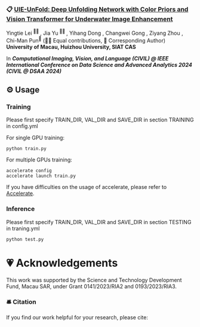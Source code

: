 ### 📋 [UIE-UnFold: Deep Unfolding Network with Color Priors and Vision Transformer for Underwater Image Enhancement](https://arxiv.org/abs/2404.07072)

<div>
<span class="author-block">
  Yingtie Lei<sup> 👨‍💻‍ </sup>
</span>,
  <span class="author-block">
    Jia Yu<sup> 👨‍💻‍ </sup>
  </span>,
  <span class="author-block">
    Yihang Dong
  </span>,
  <span class="author-block">
    Changwei Gong
  </span>,
  <span class="author-block">
    Ziyang Zhou
  </span>,
  <span class="author-block">
  Chi-Man Pun<sup>📮</sup>
</span>
  (👨‍💻‍ Equal contributions, 📮 Corresponding Author)
  </div>
<b>University of Macau, Huizhou University, SIAT CAS</b>

In ***Computational Imaging, Vision, and Language (CIVIL) @ IEEE International Conference on Data Science and Advanced Analytics 2024 (CIVIL @ DSAA 2024)***

## ⚙️ Usage
### Training
Please first specify TRAIN_DIR, VAL_DIR and SAVE_DIR in section TRAINING in config.yml

For single GPU training:
```
python train.py
```
For multiple GPUs training:
```
accelerate config
accelerate launch train.py
```
If you have difficulties on the usage of accelerate, please refer to <a href="https://github.com/huggingface/accelerate">Accelerate</a>.

### Inference
Please first specify TRAIN_DIR, VAL_DIR and SAVE_DIR in section TESTING in traning.yml
```
python test.py
```

# 💗 Acknowledgements
This work was supported by the Science and Technology Development Fund, Macau SAR, under Grant 0141/2023/RIA2 and 0193/2023/RIA3.

### 🛎 Citation
If you find our work helpful for your research, please cite:
```bib
```
